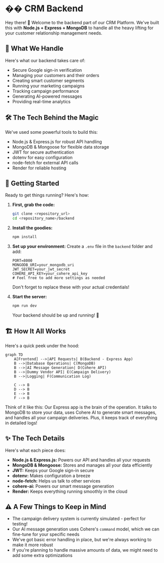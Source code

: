# �� CRM Backend

Hey there! 👋 Welcome to the backend part of our CRM Platform. We've built this with **Node.js + Express + MongoDB** to handle all the heavy lifting for your customer relationship management needs.

## 🎯 What We Handle

Here's what our backend takes care of:
- Secure Google sign-in verification
- Managing your customers and their orders
- Creating smart customer segments
- Running your marketing campaigns
- Tracking campaign performance
- Generating AI-powered messages
- Providing real-time analytics

## 🛠️ The Tech Behind the Magic

We've used some powerful tools to build this:
- Node.js & Express.js for robust API handling
- MongoDB & Mongoose for flexible data storage
- JWT for secure authentication
- dotenv for easy configuration
- node-fetch for external API calls
- Render for reliable hosting

## 🚀 Getting Started

Ready to get things running? Here's how:

1. **First, grab the code:**
    ```bash
    git clone <repository_url>
    cd <repository_name>/backend
    ```

2. **Install the goodies:**
    ```bash
    npm install
    ```

3. **Set up your environment:**
    Create a `.env` file in the `backend` folder and add:
    ```dotenv
    PORT=8000
    MONGODB_URI=your_mongodb_uri
    JWT_SECRET=your_jwt_secret
    COHERE_API_KEY=your_cohere_api_key
    # Feel free to add more settings as needed
    ```
    Don't forget to replace these with your actual credentials!

4. **Start the server:**
    ```bash
    npm run dev
    ```
    Your backend should be up and running! 🚀

## 🏗️ How It All Works

Here's a quick peek under the hood:

```mermaid
graph TD
    A[Frontend] -->|API Requests| B(Backend - Express App)
    B -->|Database Operations| C(MongoDB)
    B -->|AI Message Generation| D(Cohere API)
    B -->|Dummy Vendor API| E(Campaign Delivery)
    B -->|Logging| F(Communication Log)

    C --> B
    D --> B
    E --> B
    F --> B
```

Think of it like this: Our Express app is the brain of the operation. It talks to MongoDB to store your data, uses Cohere AI to generate smart messages, and handles all your campaign deliveries. Plus, it keeps track of everything in detailed logs!

## ✨ The Tech Details

Here's what each piece does:
*   **Node.js & Express.js:** Powers our API and handles all your requests
*   **MongoDB & Mongoose:** Stores and manages all your data efficiently
*   **JWT:** Keeps your Google sign-in secure
*   **dotenv:** Makes configuration a breeze
*   **node-fetch:** Helps us talk to other services
*   **cohere-ai:** Powers our smart message generation
*   **Render:** Keeps everything running smoothly in the cloud

## ⚠️ A Few Things to Keep in Mind

*   The campaign delivery system is currently simulated - perfect for testing!
*   Our AI message generation uses Cohere's `command` model, which we can fine-tune for your specific needs
*   We've got basic error handling in place, but we're always working to make it more robust
*   If you're planning to handle massive amounts of data, we might need to add some extra optimizations
